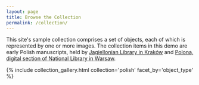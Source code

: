 ```yaml
---
layout: page
title: Browse the Collection
permalink: /collection/
---
```


This site's sample collection comprises a set of objects, each of which is represented by one or more images. The collection items in this demo are early Polish manuscripts, held by [Jagiellonian Library in Kraków](https://jbc.bj.uj.edu.pl) and [Polona, digital section of National Library in Warsaw](polona.pl).


{% include collection_gallery.html collection='polish' facet_by='object_type' %}

